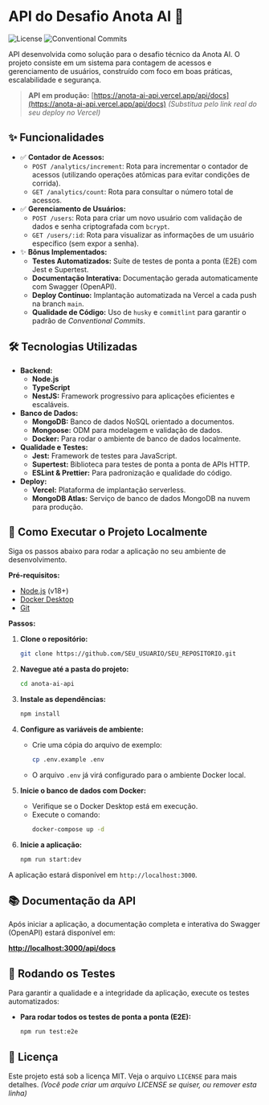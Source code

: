 # API do Desafio Anota AI 🚀

![License](https://img.shields.io/badge/license-MIT-blue.svg)
![Conventional Commits](https://img.shields.io/badge/Conventional%20Commits-1.0.0-yellow.svg)
<!--
  TODO: Adicione o badge de deploy do Vercel aqui.
  Você pode obtê-lo no dashboard do seu projeto no Vercel.
  Exemplo: [![Vercel Status](https://vercel.com/_/button?sql_project=...)]
-->

API desenvolvida como solução para o desafio técnico da Anota AI. O projeto consiste em um sistema para contagem de acessos e gerenciamento de usuários, construído com foco em boas práticas, escalabilidade e segurança.

> **API em produção:** [https://anota-ai-api.vercel.app/api/docs](https://anota-ai-api.vercel.app/api/docs)
> *(Substitua pelo link real do seu deploy no Vercel)*

## ✨ Funcionalidades

- ✅ **Contador de Acessos:**
  - `POST /analytics/increment`: Rota para incrementar o contador de acessos (utilizando operações atômicas para evitar condições de corrida).
  - `GET /analytics/count`: Rota para consultar o número total de acessos.
- ✅ **Gerenciamento de Usuários:**
  - `POST /users`: Rota para criar um novo usuário com validação de dados e senha criptografada com `bcrypt`.
  - `GET /users/:id`: Rota para visualizar as informações de um usuário específico (sem expor a senha).
- ✨ **Bônus Implementados:**
  - **Testes Automatizados:** Suíte de testes de ponta a ponta (E2E) com Jest e Supertest.
  - **Documentação Interativa:** Documentação gerada automaticamente com Swagger (OpenAPI).
  - **Deploy Contínuo:** Implantação automatizada na Vercel a cada push na branch `main`.
  - **Qualidade de Código:** Uso de `husky` e `commitlint` para garantir o padrão de *Conventional Commits*.

## 🛠️ Tecnologias Utilizadas

- **Backend:**
  - **Node.js**
  - **TypeScript**
  - **NestJS:** Framework progressivo para aplicações eficientes e escaláveis.
- **Banco de Dados:**
  - **MongoDB:** Banco de dados NoSQL orientado a documentos.
  - **Mongoose:** ODM para modelagem e validação de dados.
  - **Docker:** Para rodar o ambiente de banco de dados localmente.
- **Qualidade e Testes:**
  - **Jest:** Framework de testes para JavaScript.
  - **Supertest:** Biblioteca para testes de ponta a ponta de APIs HTTP.
  - **ESLint & Prettier:** Para padronização e qualidade do código.
- **Deploy:**
  - **Vercel:** Plataforma de implantação serverless.
  - **MongoDB Atlas:** Serviço de banco de dados MongoDB na nuvem para produção.

## 🚀 Como Executar o Projeto Localmente

Siga os passos abaixo para rodar a aplicação no seu ambiente de desenvolvimento.

**Pré-requisitos:**
- [Node.js](https://nodejs.org/en/) (v18+)
- [Docker Desktop](https://www.docker.com/products/docker-desktop/)
- [Git](https://git-scm.com/)

**Passos:**

1.  **Clone o repositório:**
    ```bash
    git clone https://github.com/SEU_USUARIO/SEU_REPOSITORIO.git
    ```

2.  **Navegue até a pasta do projeto:**
    ```bash
    cd anota-ai-api
    ```

3.  **Instale as dependências:**
    ```bash
    npm install
    ```

4.  **Configure as variáveis de ambiente:**
    - Crie uma cópia do arquivo de exemplo:
      ```bash
      cp .env.example .env
      ```
    - O arquivo `.env` já virá configurado para o ambiente Docker local.

5.  **Inicie o banco de dados com Docker:**
    - Verifique se o Docker Desktop está em execução.
    - Execute o comando:
      ```bash
      docker-compose up -d
      ```

6.  **Inicie a aplicação:**
    ```bash
    npm run start:dev
    ```

A aplicação estará disponível em `http://localhost:3000`.

## 📚 Documentação da API

Após iniciar a aplicação, a documentação completa e interativa do Swagger (OpenAPI) estará disponível em:

**[http://localhost:3000/api/docs](http://localhost:3000/api/docs)**

## 🧪 Rodando os Testes

Para garantir a qualidade e a integridade da aplicação, execute os testes automatizados:

- **Para rodar todos os testes de ponta a ponta (E2E):**
  ```bash
  npm run test:e2e
  ```

## 📄 Licença

Este projeto está sob a licença MIT. Veja o arquivo `LICENSE` para mais detalhes.
*(Você pode criar um arquivo LICENSE se quiser, ou remover esta linha)*
